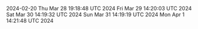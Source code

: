 2024-02-20
Thu Mar 28 19:18:48 UTC 2024
Fri Mar 29 14:20:03 UTC 2024
Sat Mar 30 14:19:32 UTC 2024
Sun Mar 31 14:19:19 UTC 2024
Mon Apr  1 14:21:48 UTC 2024
